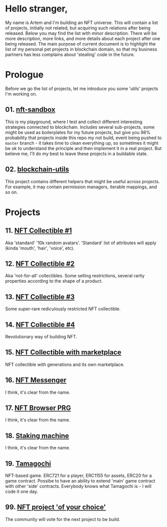 # Hello stranger,

My name is Artem and I'm building an NFT universe. This will contain a list of projects, initially not related, but acquiring such relations after being released. Below you may find the list with minor description. There will be more description, more links, and more details about each project after one being released. The main purpose of current document is to highlight the list of my personal pet projects in blockchain domain, so that my business partners has less complains about 'stealing' code in the future.

# Prologue

Before we go the list of projects, let me introduce you some 'utils' projects I'm working on.

## 01. [nft-sandbox](https://github.com/artem-bayandin/nft-sandbox)

This is my playground, where I test and collect different interesting strategies connected to blockchain. Includes several sub-projects, some might be used as boilerplates for my future projects, but give you 98% probability that projects inside this repo my not build, event being pushed to `master` branch - it takes time to clean everything up, so sometimes it might be ok to understand the principle and then implement it in a real project. But believe me, I'll do my best to leave these projects in a buildable state.

## 02. [blockchain-utils](https://github.com/artem-bayandin/blockchain-utils)

This project contains different helpers that might be useful across projects. For example, it may contain permission managers, iterable mappings, and so on.

# Projects

## 11. [NFT Collectible #1](https://github.com/artem-bayandin)

Aka 'standard' '10k random avatars'. 'Standard' list of attributes will apply (kinda 'mouth', 'hair', 'voice', etc).

## 12. [NFT Collectible #2](https://github.com/artem-bayandin)

Aka 'not-for-all' collectibles. Some selling restrictions, several rarity properties according to the shape of a product.

## 13. [NFT Collectible #3](https://github.com/artem-bayandin)

Some super-rare rediculously restricted NFT collectible.

## 14. [NFT Collectible #4](https://github.com/artem-bayandin)

Revolutionary way of building NFT.

## 15. [NFT Collectible with marketplace](https://github.com/artem-bayandin)

NFT collectible with generations and its own marketplace.

## 16. [NFT Messenger](https://github.com/artem-bayandin)

I think, it's clear from the name.

## 17. [NFT Browser PRG](https://github.com/artem-bayandin)

I think, it's clear from the name.

## 18. [Staking machine](https://github.com/artem-bayandin)

I think, it's clear from the name.

## 19. [Tamagochi](https://github.com/artem-bayandin)

NFT-based game. ERC721 for a player, ERC1155 for assets, ERC20 for a game contract. Possibe to have an ability to extend 'main' game contract with other 'side' contracts. Everybody knows what Tamagochi is - I will code it one day.

## 99. [NFT project 'of your choice'](https://github.com/artem-bayandin)

The community will vote for the next project to be build.
